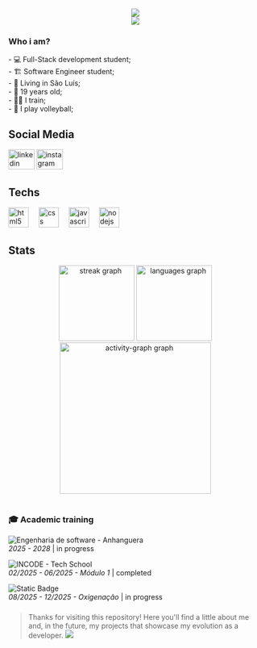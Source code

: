 <h1 align="center">
  <img src="https://readme-typing-svg.herokuapp.com/?font=Righteous&size=35&center=true&vCenter=true&width=500&height=70&duration=2500&pause=550&lines=Graduating+in;+I+am+Paulo!;&color=ffffff" />

<div align="center" class="animated-header">
  <img src="https://readme-typing-svg.herokuapp.com/?lines=Software+Engineer;Web+Developer;&font=Fira%20Code&center=true&width=440&height=45&color=00BFFF&vCenter=true&duration=2400&pause=550&size=22" />
</div>

<div class="matrix-animation"></div>

### Who i am?

<p align="left">
  - 💻 Full-Stack development student;<br>
  - 🏗 Software Engineer student;<br>
  - 📍 Living in São Luís;<br>
  - 🎉 19 years old;<br>
  - 🏋️‍♂️ I train;<br>
  - 🏐 I play volleyball;
</p>

<p></p>

<h2 align="left">Social Media</h2>

<div align="left">
  <img src="https://raw.githubusercontent.com/maurodesouza/profile-readme-generator/master/src/assets/icons/social/linkedin/default.svg" width="52" height="40" alt="linkedin logo"  />
  <img src="https://raw.githubusercontent.com/maurodesouza/profile-readme-generator/master/src/assets/icons/social/instagram/default.svg" width="52" height="40" alt="instagram logo"  />
</div>

<p></p>

<h2 align="left">Techs</h2>
<div align="left">
  <img src="https://cdn.jsdelivr.net/gh/devicons/devicon/icons/html5/html5-original.svg" height="40" alt="html5 logo"  />
  <img width="12" />
  <img src="https://cdn.jsdelivr.net/gh/devicons/devicon/icons/css3/css3-original.svg" height="40" alt="css logo"  />
  <img width="12" />
  <img src="https://cdn.jsdelivr.net/gh/devicons/devicon/icons/javascript/javascript-original.svg" height="40" alt="javascript logo"  />
  <img width="12" />
  <img src="https://cdn.jsdelivr.net/gh/devicons/devicon/icons/nodejs/nodejs-original.svg" height="40" alt="nodejs logo"  />
</div>


</div>

<div></div>

<h2 align="left">Stats</h2>

<div align="center">
  <img src="https://streak-stats.demolab.com?user=souzza-dev&locale=en&mode=daily&theme=dracula&hide_border=false&border_radius=5&order=3" height="150" alt="streak graph"  />
  <img src="https://github-readme-stats.vercel.app/api/top-langs?username=souzza-dev&locale=en&hide_title=false&layout=compact&card_width=320&langs_count=5&theme=dracula&hide_border=false&order=2" height="150" alt="languages graph"  />
  <img src="https://github-readme-activity-graph.vercel.app/graph?username=souzza-dev&radius=16&theme=react&area=true&order=5" height="300" alt="activity-graph graph"  />
</div>
<br>

### 🎓 Academic training
![Engenharia de software - Anhanguera](https://img.shields.io/badge/Engenharia%20de%20software-Anhanguera-FF6700?style=for-the-badge) 
<br>*2025 - 2028* | in progress

![INCODE - Tech School](https://img.shields.io/badge/INCODE-Tech%20School-228B22?style=for-the-badge)
<br>*02/2025 - 06/2025 - Módulo 1* | completed

![Static Badge](https://img.shields.io/badge/incode-tech_school-blue?style=for-the-badge&color=blue)
<br>*08/2025 - 12/2025 - Oxigenação* | in progress

###

> Thanks for visiting this repository! Here you'll find a little about me and, in the future, my projects that showcase my evolution as a developer.
[![](https://visitcount.itsvg.in/api?id=souzza-dev&icon=0&color=0)](https://visitcount.itsvg.in)


<!-- Proudly created with GPRM ( https://gprm.itsvg.in ) -->
